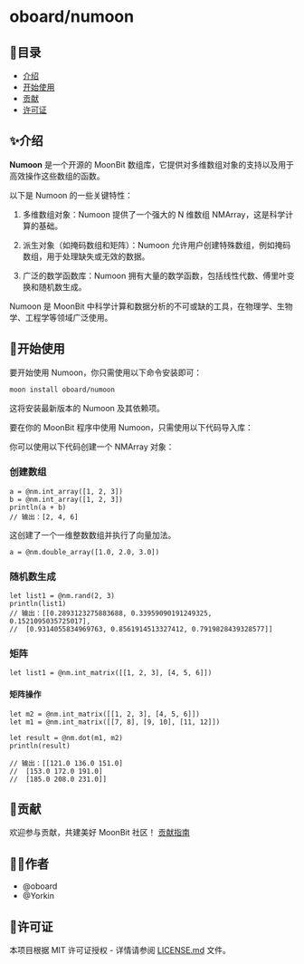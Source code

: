 # oboard/numoon

## 📖目录

- [介绍](#-介绍)
- [开始使用](#-开始使用)
- [贡献](#-贡献)
- [许可证](#-许可证)

## ✨介绍

**Numoon** 是一个开源的 MoonBit 数组库，它提供对多维数组对象的支持以及用于高效操作这些数组的函数。

<!-- Numoon 的核心是其 N 维数组对象 NMArray，它与基本的 MoonBit 列表非常相似，但可以存储任何数据类型并执行向量化的数学运算。这使得 Numoon 非常适合数值计算。 -->

以下是 Numoon 的一些关键特性：

1. 多维数组对象：Numoon 提供了一个强大的 N 维数组 NMArray，这是科学计算的基础。

2. 派生对象（如掩码数组和矩阵）：Numoon 允许用户创建特殊数组，例如掩码数组，用于处理缺失或无效的数据。

3. 广泛的数学函数库：Numoon 拥有大量的数学函数，包括线性代数、傅里叶变换和随机数生成。
<!-- 
4. 向量化操作：Numoon 的数组操作是向量化的，这意味着你可以在不显式使用循环的情况下对数组执行操作。

5. 支持各种数据类型：Numoon 支持广泛的数据类型，包括整数、浮点数、复数等。

6. 操作广播：Numoon 提供了一个强大的机制，允许不同大小的数组之间进行算术运算。

7. 内存效率：Numoon 数组比原生 MoonBit 数据结构存储数据更有效。

8. 工具集成：Numoon 是许多其他科学计算库的基础，如 SciMoon、Moondas 和 MoonPlotlib。 -->

Numoon 是 MoonBit 中科学计算和数据分析的不可或缺的工具，在物理学、生物学、工程学等领域广泛使用。

## 🚀开始使用

要开始使用 Numoon，你只需使用以下命令安装即可：

```bash
moon install oboard/numoon
```

这将安装最新版本的 Numoon 及其依赖项。

要在你的 MoonBit 程序中使用 Numoon，只需使用以下代码导入库：

你可以使用以下代码创建一个 NMArray 对象：

### 创建数组

```moonbit
a = @nm.int_array([1, 2, 3])
b = @nm.int_array([1, 2, 3])
println(a + b) 
// 输出：[2, 4, 6]
```

这创建了一个一维整数数组并执行了向量加法。

```moonbit
a = @nm.double_array([1.0, 2.0, 3.0])
```

### 随机数生成

```moonbit
let list1 = @nm.rand(2, 3)
println(list1)
// 输出：[[0.2893123275883688, 0.33959090191249325, 0.1521095035725017],
//  [0.9314055834969763, 0.8561914513327412, 0.7919828439328577]]
```

### 矩阵

```moonbit
let list1 = @nm.int_matrix([[1, 2, 3], [4, 5, 6]])
```

#### 矩阵操作
```moonbit
let m2 = @nm.int_matrix([[1, 2, 3], [4, 5, 6]])
let m1 = @nm.int_matrix([[7, 8], [9, 10], [11, 12]])

let result = @nm.dot(m1, m2)
println(result)

// 输出：[[121.0 136.0 151.0]
//  [153.0 172.0 191.0]
//  [185.0 208.0 231.0]]
```

## 🤝贡献

欢迎参与贡献，共建美好 MoonBit 社区！
[贡献指南](CONTRIBUTING.md)

## 👨‍💻作者
- @oboard
- @Yorkin

## 📝许可证

本项目根据 MIT 许可证授权 - 详情请参阅 [LICENSE.md](LICENSE.md) 文件。